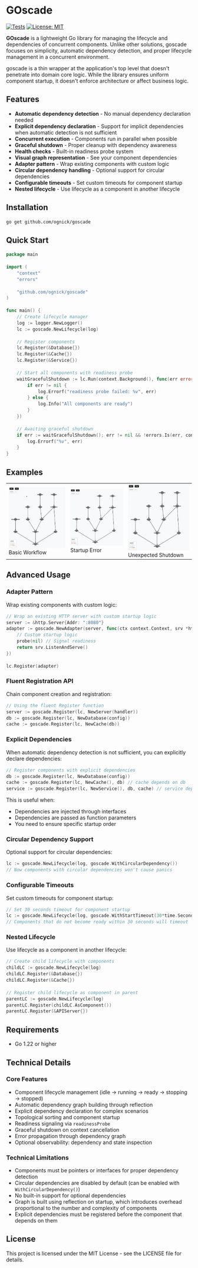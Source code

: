 # GOscade

[![Tests](https://github.com/ognick/goscade/actions/workflows/go.yml/badge.svg?style=flat-square&branch=main)](https://github.com/ognick/goscade/actions/workflows/go.yml)
[![License: MIT](https://img.shields.io/badge/License-MIT-yellow.svg?style=flat-square)](https://opensource.org/licenses/MIT)

**GOscade** is a lightweight Go library for managing the lifecycle and dependencies of concurrent components. Unlike other solutions, goscade focuses on simplicity, automatic dependency detection, and proper lifecycle management in a concurrent environment.

goscade is a thin wrapper at the application's top level that doesn't penetrate into domain core logic. While the library ensures uniform component startup, it doesn't enforce architecture or affect business logic.

## Features

- **Automatic dependency detection** - No manual dependency declaration needed
- **Explicit dependency declaration** - Support for implicit dependencies when automatic detection is not sufficient
- **Concurrent execution** - Components run in parallel when possible
- **Graceful shutdown** - Proper cleanup with dependency awareness
- **Health checks** - Built-in readiness probe system
- **Visual graph representation** - See your component dependencies
- **Adapter pattern** - Wrap existing components with custom logic
- **Circular dependency handling** - Optional support for circular dependencies
- **Configurable timeouts** - Set custom timeouts for component startup
- **Nested lifecycle** - Use lifecycle as a component in another lifecycle

## Installation

```bash
go get github.com/ognick/goscade
```

## Quick Start

```go
package main

import (
    "context"
    "errors"

    "github.com/ognick/goscade"
)

func main() {
    // Create lifecycle manager
    log := logger.NewLogger()
    lc := goscade.NewLifecycle(log)

    // Register components
    lc.Register(&Database{})
    lc.Register(&Cache{})
    lc.Register(&Service{})
    
    // Start all components with readiness probe
    waitGracefulShutdown := lc.Run(context.Background(), func(err error) {
        if err != nil {
            log.Errorf("readiness probe failed: %v", err)
        } else {
            log.Info("All components are ready")
        }
    })
    
    // Awaiting graceful shutdown
    if err := waitGracefulShutdown(); err != nil && !errors.Is(err, context.Canceled) {
        log.Errorf("%v", err)
    }
}
```

## Examples

<table>
<tr>
<td><img src="docs/basic_workflow.gif" width="400" alt="Basic Workflow"><br>Basic Workflow</td>
<td><img src="docs/startup_error.gif" width="400" alt="Startup Error"><br>Startup Error</td>
<td><img src="docs/unexpected_shutdown.gif" width="400" alt="Unexpected Shutdown"><br>Unexpected Shutdown</td>
</tr>
</table>

## Advanced Usage

### Adapter Pattern
Wrap existing components with custom logic:

```go
// Wrap an existing HTTP server with custom startup logic
server := &http.Server{Addr: ":8080"}
adapter := goscade.NewAdapter(server, func(ctx context.Context, srv *http.Server, probe func(error)) error {
    // Custom startup logic
    probe(nil) // Signal readiness
    return srv.ListenAndServe()
})

lc.Register(adapter)
```

### Fluent Registration API
Chain component creation and registration:

```go
// Using the fluent Register function
server := goscade.Register(lc, NewServer(handler))
db := goscade.Register(lc, NewDatabase(config))
cache := goscade.Register(lc, NewCache(db))
```

### Explicit Dependencies
When automatic dependency detection is not sufficient, you can explicitly declare dependencies:

```go
// Register components with explicit dependencies
db := goscade.Register(lc, NewDatabase(config))
cache := goscade.Register(lc, NewCache(), db) // cache depends on db
service := goscade.Register(lc, NewService(), db, cache) // service depends on both db and cache
```

This is useful when:
- Dependencies are injected through interfaces
- Dependencies are passed as function parameters
- You need to ensure specific startup order

### Circular Dependency Support
Optional support for circular dependencies:

```go
lc := goscade.NewLifecycle(log, goscade.WithCircularDependency())
// Now components with circular dependencies won't cause panics
```

### Configurable Timeouts
Set custom timeouts for component startup:

```go
// Set 30 seconds timeout for component startup
lc := goscade.NewLifecycle(log, goscade.WithStartTimeout(30*time.Second))
// Components that do not become ready within 30 seconds will timeout
```

### Nested Lifecycle
Use lifecycle as a component in another lifecycle:

```go
// Create child lifecycle with components
childLC := goscade.NewLifecycle(log)
childLC.Register(&Database{})
childLC.Register(&Cache{})

// Register child lifecycle as component in parent
parentLC := goscade.NewLifecycle(log)
parentLC.Register(childLC.AsComponent())
parentLC.Register(&APIServer{})
```

## Requirements

- Go 1.22 or higher

## Technical Details

### Core Features
- Component lifecycle management (idle → running → ready → stopping → stopped)
- Automatic dependency graph building through reflection
- Explicit dependency declaration for complex scenarios
- Topological sorting and component startup
- Readiness signaling via `readinessProbe`
- Graceful shutdown on context cancellation
- Error propagation through dependency graph
- Optional observability: dependency and state inspection

### Technical Limitations
- Components must be pointers or interfaces for proper dependency detection
- Circular dependencies are disabled by default (can be enabled with `WithCircularDependency()`)
- No built-in support for optional dependencies
- Graph is built using reflection on startup, which introduces overhead proportional to the number and complexity of components
- Explicit dependencies must be registered before the component that depends on them

## License

This project is licensed under the MIT License - see the LICENSE file for details.